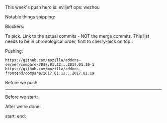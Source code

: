 This week's push hero is: eviljeff
ops: wezhou

Notable things shipping:


Blockers:


To pick.  Link to the actual commits - NOT the merge commits.  This list needs
to be in chronological order, first to cherry-pick on top.:


Pushing:

    https://github.com/mozilla/addons-server/compare/2017.01.12...2017.01.19-1
    https://github.com/mozilla/addons-frontend/compare/2017.01.12...2017.01.19


Before we push:

-------------------------------------------------------------------------------
Before we start:


After we're done:


start:
end:
